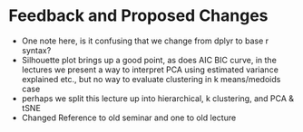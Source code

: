 # Feedback and Proposed Changes
* One note here, is it confusing that we change from dplyr to base r syntax?
* Silhouette plot brings up a good point, as does AIC BIC curve, in the lectures we present a way to interpret PCA using estimated variance explained etc., but no way to evaluate clustering in k means/medoids case 
* perhaps we split this lecture up into hierarchical, k clustering, and PCA & tSNE
* Changed Reference to old seminar and one to old lecture